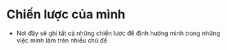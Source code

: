 # Chiến lược của mình
- Nơi đây sẽ ghi tất cả những chiến lược để định hướng mình trong những việc mình làm trên nhiều chủ đề
